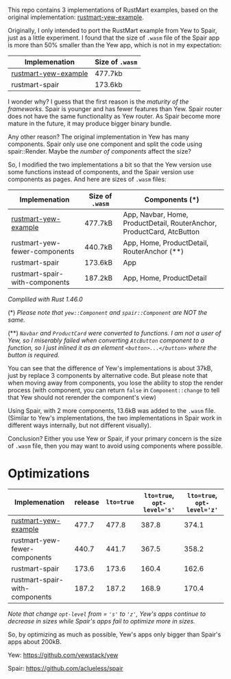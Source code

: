 This repo contains 3 implementations of RustMart examples, based on the original implementation: [rustmart-yew-example].

Originally, I only intended to port the RustMart example from Yew to Spair, just as a little experiment. I found that the size of `.wasm` file of the Spair app is more than 50% smaller than the Yew app, which is not in my expectation:

| Implemenation          | Size of `.wasm` |
| ---------------------- | --------------- |
| [rustmart-yew-example] | 477.7kb         |
| rustmart-spair         | 173.6kb         |

I wonder why? I guess that the first reason is the *maturity of the frameworks*. Spair is younger and has fewer features than Yew. Spair router does not have the same functionality as Yew router. As Spair become more mature in the future, it may produce bigger binary bundle.

Any other reason? The original implementation in Yew has many components. Spair only use one component and split the code using spair::Render. Maybe the *number of components* affect the size?

So, I modified the two implementations a bit so that the Yew version use some functions instead of components, and the Spair version use components as pages. And here are sizes of `.wasm` files:

| Implemenation                  | Size of `.wasm` | Components (*)                                                         |
| ------------------------------ | --------------- | ---------------------------------------------------------------------- |
| [rustmart-yew-example]         | 477.7kB         | App, Navbar, Home, ProductDetail, RouterAnchor, ProductCard, AtcButton |
| rustmart-yew-fewer-components  | 440.7kB         | App, Home, ProductDetail, RouterAnchor (**)                            |
| rustmart-spair                 | 173.6kB         | App                                                                    |
| rustmart-spair-with-components | 187.2kB         | App, Home, ProductDetail                                               |

*Compliled with Rust 1.46.0*

(*) *Please note that `yew::Component` and `spair::Component` are NOT the same.*

(**) *`Navbar` and `ProductCard` were converted to functions. I am not a user of Yew, so I miserably failed when converting `AtcButton` component to a function, so I just inlined it as an element `<button>...</button>` where the button is required.*

You can see that the difference of Yew's implementations is about 37kB, just by replace 3 components by alternative code. But please note that when moving away from components, you lose the ability to stop the render process (with component, you can return `false` in `Component::change` to tell that Yew should not rerender the component's view)

Using Spair, with 2 more components, 13.6kB was added to the `.wasm` file. (Similar to Yew's implementations, the two implementations in Spair work in different ways internally, but not different visually).

Conclusion? Either you use Yew or Spair, if your primary concern is the size of `.wasm` file, then you may want to avoid using components where possible.

# Optimizations

| Implemenation                  | release | `lto=true` | `lto=true`, `opt-level='s'` | `lto=true`, `opt-level='z'` |
| ------------------------------ | ------- | ---------- | ------------------------- | ------------------------- |
| [rustmart-yew-example]         | 477.7   | 477.8      | 387.8                     | 374.1                     |
| rustmart-yew-fewer-components  | 440.7   | 441.7      | 367.5                     | 358.2                     |
| rustmart-spair                 | 173.6   | 173.6      | 160.4                     | 162.6                     |
| rustmart-spair-with-components | 187.2   | 187.2      | 168.9                     | 170.4                     |

*Note that change `opt-level` from = `'s'` to `'z'`, Yew's apps continue to decrease in sizes while Spair's apps fail to optimize more in sizes.*


So, by optimizing as much as possible, Yew's apps only bigger than Spair's apps about 200kB.

Yew: https://github.com/yewstack/yew

Spair: https://github.com/aclueless/spair

[rustmart-yew-example]: https://github.com/sheshbabu/rustmart-yew-example
